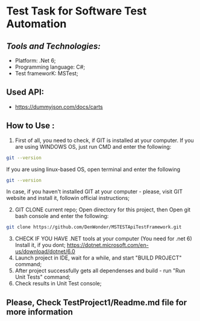 # Test Task for Software Test Automation

## _Tools and Technologies:_
- Platform: .Net 6;
- Programming language: C#;
- Test frameworK: MSTest;

## Used API:
- https://dummyjson.com/docs/carts

## How to Use :
1) First of all, you need to check, if GIT is installed at your computer.
   If you are using WINDOWS OS, just run CMD and enter the following:
```sh
git --version
```
If you are using linux-based OS, open terminal and enter the following
```sh
git --version
```
In case, if you haven't installed GIT at your computer - please, visit GIT website and install it, followin official instructions;

2) GIT CLONE current repo; Open directory for this project, then
   Open git bash console and enter the following:
```sh
git clone https://github.com/DenWonder/MSTESTApiTestFramework.git
```
3) CHECK IF YOU HAVE .NET tools at your computer (You need for .net 6) Install it, if you dont;
   https://dotnet.microsoft.com/en-us/download/dotnet/6.0
4) Launch project in IDE, wait for a while, and start "BUILD PROJECT" command;
5) After project successfully gets all dependenses and build - run "Run Unit Tests" command;
5) Check results in Unit Test console;

## Please, Check TestProject1/Readme.md file for more information 